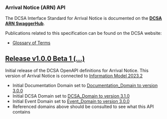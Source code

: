 ### Arrival Notice (ARN) API

The DCSA Interface Standard for Arrival Notice is documented on the [**DCSA ARN SwaggerHub**](https://app.swaggerhub.com/apis/dcsaorg/DCSA_ARN).

Publications related to this specification can be found on the DCSA website:
- [Glossary of Terms](https://knowledge.dcsa.org/s/glossary)

<a name="v100B1"></a>[Release v1.0.0 Beta 1 (...)](https://app.swaggerhub.com/apis-docs/dcsaorg/DCSA_ARN/1.0.0-Beta-1)
---
Initial release of the DCSA OpenAPI definitions for Arrival Notice. This version of Arrival Notice is connected to [Information Model 2023.2]()

- Initial Documentation Domain set to [Documentation_Domain to version 3.0.0](https://github.com/dcsaorg/DCSA-OpenAPI/tree/master/domain/documentation#v300)
- Initial DCSA Domain set to [DCSA_Domain to version 3.1.0](https://github.com/dcsaorg/DCSA-OpenAPI/tree/master/domain/dcsa#v310)
- Initial Event Domain set to [Event_Domain to version 3.0.0](https://github.com/dcsaorg/DCSA-OpenAPI/tree/master/domain/event#v300)
- Referenced domains above should be consulted to see what this API contains

